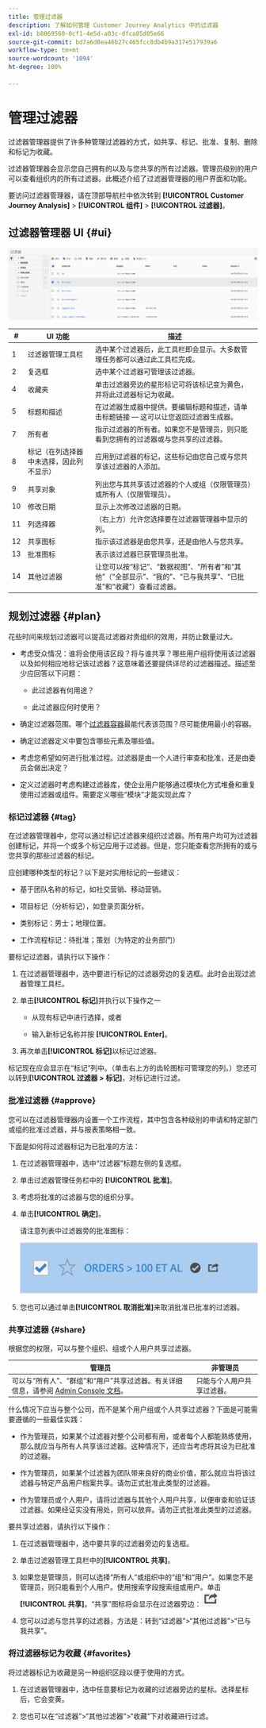```yaml
---
title: 管理过滤器
description: 了解如何管理 Customer Journey Analytics 中的过滤器
exl-id: b8869560-0cf1-4e5d-a03c-dfca85d05e66
source-git-commit: bd7a6d8ea46b27c465fcc8db4b9a317e517939a6
workflow-type: tm+mt
source-wordcount: '1094'
ht-degree: 100%

---
```


# 管理过滤器

过滤器管理器提供了许多种管理过滤器的方式，如共享、标记、批准、复制、删除和标记为收藏。

过滤器管理器会显示您自己拥有的以及与您共享的所有过滤器。管理员级别的用户可以查看组织内的所有过滤器。此概述介绍了过滤器管理器的用户界面和功能。

要访问过滤器管理器，请在顶部导航栏中依次转到 **[!UICONTROL Customer Journey Analysis]** > **[!UICONTROL 组件]** > **[!UICONTROL 过滤器]**。

## 过滤器管理器 UI {#ui}

![](assets/filter-manager-ui.png)

| # | UI 功能 | 描述 |
|---|---|---|
| 1 | 过滤器管理工具栏 | 选中某个过滤器后，此工具栏即会显示。大多数管理任务都可以通过此工具栏完成。 |
| 2 | 复选框 | 选中某个过滤器可管理该过滤器。 |
| 4 | 收藏夹 | 单击过滤器旁边的星形标记可将该标记变为黄色，并将此过滤器标记为收藏。 |
| 5 | 标题和描述 | 在过滤器生成器中提供。要编辑标题和描述，请单击标题链接 — 这可以让您返回过滤器生成器。 |
| 7 | 所有者 | 指示过滤器的所有者。如果您不是管理员，则只能看到您拥有的过滤器或与您共享的过滤器。 |
| 8 | 标记（在列选择器中未选择，因此列不显示） | 应用到过滤器的标记，这些标记由您自己或与您共享该过滤器的人添加。 |
| 9 | 共享对象 | 列出您与其共享该过滤器的个人或组（仅限管理员）或所有人（仅限管理员）。 |
| 10 | 修改日期 | 显示上次修改过滤器的日期。 |
| 11 | 列选择器 | （右上方）允许您选择要在过滤器管理器中显示的列。 |
| 12 | 共享图标 | 指示该过滤器是由您共享，还是由他人与您共享。 |
| 13 | 批准图标 | 表示该过滤器已获管理员批准。 |
| 14 | 其他过滤器 | 让您可以按“标记”、“数据视图”、“所有者”和“其他”（“全部显示”、“我的”、“已与我共享”、“已批准”和“收藏”）查看过滤器。 |

## 规划过滤器 {#plan}

花些时间来规划过滤器可以提高过滤器对贵组织的效用，并防止数量过大。

* 考虑受众情况：谁将会使用该区段？将与谁共享？哪些用户组将使用该过滤器以及如何相应地标记该过滤器？这意味着还要提供详尽的过滤器描述。描述至少应回答以下问题：

   * 此过滤器有何用途？

   * 此过滤器应何时使用？

* 确定过滤器范围。哪个[过滤器容器](/help/components/filters/filters-overview.md)最能代表该范围？尽可能使用最小的容器。

* 确定过滤器定义中要包含哪些元素及哪些值。

* 考虑您希望如何进行批准过程。过滤器是由一个人进行审查和批准，还是由委员会做出决定？

* 定义过滤器时考虑构建过滤器库，使企业用户能够通过模块化方式堆叠和重复使用过滤器或组件。需要定义哪些“模块”才能实现此库？

### 标记过滤器 {#tag}

在过滤器管理器中，您可以通过标记过滤器来组织过滤器。所有用户均可为过滤器创建标记，并将一个或多个标记应用于过滤器。但是，您只能查看您所拥有的或与您共享的那些过滤器的标记。

应创建哪种类型的标记？以下是对实用标记的一些建议：

* 基于团队名称的标记，如社交营销、移动营销。

* 项目标记（分析标记），如登录页面分析。

* 类别标记：男士；地理位置。

* 工作流程标记：待批准；策划（为特定的业务部门）

要标记过滤器，请执行以下操作：

1. 在过滤器管理器中，选中要进行标记的过滤器旁边的复选框。此时会出现过滤器管理工具栏。

1. 单击&#x200B;**[!UICONTROL 标记]**&#x200B;并执行以下操作之一

   * 从现有标记中进行选择，或者

   * 输入新标记名称并按  **[!UICONTROL Enter]**。

1. 再次单击&#x200B;**[!UICONTROL 标记]**&#x200B;以标记过滤器。

标记现在应会显示在“标记”列中。（单击右上方的齿轮图标可管理您的列。）您还可以转到&#x200B;**[!UICONTROL 过滤器 > 标记]**，对标记进行过滤。

### 批准过滤器 {#approve}

您可以在过滤器管理器内设置一个工作流程，其中包含各种级别的申请和特定部门或组的批准过滤器，并与报表策略相一致。

下面是如何将过滤器标记为已批准的方法：

1. 在过滤器管理器中，选中“过滤器”标题左侧的复选框。

1. 单击过滤器管理任务栏中的 **[!UICONTROL 批准]**。

1. 考虑将批准的过滤器与您的组织分享。

1. 单击&#x200B;**[!UICONTROL 确定]**。

   请注意列表中过滤器旁的批准图标：

   ![](assets/seg_approved.png)

1. 您也可以通过单击&#x200B;**[!UICONTROL 取消批准]**&#x200B;来取消批准已批准的过滤器。

### 共享过滤器 {#share}

根据您的权限，可以与整个组织、组或个人用户共享过滤器。

| 管理员 | 非管理员 |
|---|---|
| 可以与“所有人”、“群组”和“用户”共享过滤器。有关详细信息，请参阅 [Admin Console 文档](https://helpx.adobe.com/cn/enterprise/using/manage-products-and-profiles.html)。 | 只能与个人用户共享过滤器。 |

什么情况下应当与整个公司，而不是某个用户组或个人共享过滤器？下面是可能需要遵循的一些最佳实践：

* 作为管理员，如果某个过滤器对整个公司都有用，或者每个人都能熟练使用，那么就应当与所有人共享该过滤器。这种情况下，还应当考虑将其设为已批准的过滤器。

* 作为管理员，如果某个过滤器为团队带来良好的商业价值，那么就应当将该过滤器与特定产品用户档案共享。请勿正式批准此类型的过滤器。

* 作为管理员或个人用户，请将过滤器与其他个人用户共享，以便审查和验证该过滤器。如果经证实没有用处，则可以放弃。请勿正式批准此类型的过滤器。

要共享过滤器，请执行以下操作：

1. 在过滤器管理器中，选中要共享的过滤器旁边的复选框。

1. 单击过滤器管理工具栏中的&#x200B;**[!UICONTROL 共享]**。

1. 如果您是管理员，则可以选择“所有人”或组织中的“组”和“用户”。如果您不是管理员，则只能看到个人用户。使用搜索字段搜索组或用户。单击&#x200B;**[!UICONTROL 共享]**。“共享”图标将会显示在过滤器旁边：![](assets/share_icon.png)

1. 您可以过滤与您共享的过滤器，方法是：转到“过滤器”>“其他过滤器”>“已与我共享”。

### 将过滤器标记为收藏 {#favorites}

将过滤器标记为收藏是另一种组织区段以便于使用的方式。

1. 在过滤器管理器中，选中任意要标记为收藏的过滤器旁边的星标。选择星标后，它会变黄。

1. 您也可以在“过滤器”>“其他过滤器”>“收藏”下对收藏进行过滤。
